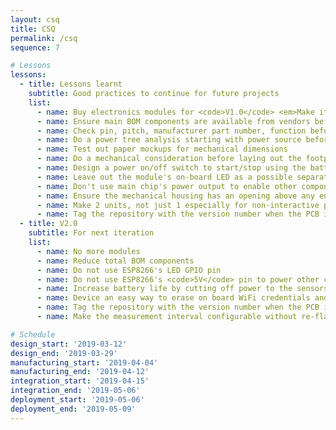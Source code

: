 ```yaml
---
layout: csq
title: CSQ
permalink: /csq
sequence: 7

# Lessons
lessons:
  - title: Lessons learnt
    subtitle: Good practices to continue for future projects
    list:
      - name: Buy electronics modules for <code>V1.0</code> <em>Make it work, make it right, make it better</em>
      - name: Ensure main BOM components are available from vendors before schematic or layout
      - name: Check pin, pitch, manufacturer part number, function before buying BOM parts
      - name: Do a power tree analysis starting with power source before the schematic design
      - name: Test out paper mockups for mechanical dimensions
      - name: Do a mechanical consideration before laying out the footprint
      - name: Design a power on/off switch to start/stop using the battery
      - name: Leave out the module's on-board LED as a possible separate indicator E.g. Not linking <code>GPIO02</code> to <code>EN</code> for the shift register
      - name: Don't use main chip's power output to enable other components, use another GPIO pin. E.g. Not linking <code>5V</code> on WeMos to <code>Vin</code> of a sensor or shift register
      - name: Ensure the mechanical housing has an opening above any environmental sensors E.g humidity, UV index, air pressure
      - name: Make 2 units, not just 1 especially for non-interactive projects - one for deployment, one for iteration/testing
      - name: Tag the repository with the version number when the PCB is sent out for manufacturing
  - title: V2.0
    subtitle: For next iteration
    list:
      - name: No more modules
      - name: Reduce total BOM components
      - name: Do not use ESP8266's LED GPIO pin
      - name: Do not use ESP8266's <code>5V</code> pin to power other components
      - name: Increase battery life by cutting off power to the sensors during sleep
      - name: Device an easy way to erase on board WiFi credentials and cloud connectivity details without the need to flash and re-flash the erasing firmware E.g. press a button
      - name: Tag the repository with the version number when the PCB is sent out for manufacturing
      - name: Make the measurement interval configurable without re-flashing the firmware

# Schedule
design_start: '2019-03-12'
design_end: '2019-03-29'
manufacturing_start: '2019-04-04'
manufacturing_end: '2019-04-12'
integration_start: '2019-04-15'
integration_end: '2019-05-06'
deployment_start: '2019-05-06'
deployment_end: '2019-05-09'
---
```

